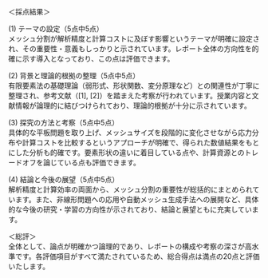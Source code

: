 ＜採点結果＞

(1) テーマの設定（5点中5点）  
メッシュ分割が解析精度と計算コストに及ぼす影響というテーマが明確に設定され、その重要性・意義もしっかりと示されています。レポート全体の方向性を的確に示す導入となっており、この点は評価できます。

(2) 背景と理論的根拠の整理（5点中5点）  
有限要素法の基礎理論（弱形式、形状関数、変分原理など）との関連性が丁寧に整理され、参考文献（[1], [2]）を踏まえた考察が行われています。授業内容と文献情報が論理的に結びつけられており、理論的根拠が十分に示されています。

(3) 探究の方法と考察（5点中5点）  
具体的な平板問題を取り上げ、メッシュサイズを段階的に変化させながら応力分布や計算コストを比較するというアプローチが明確で、得られた数値結果をもとにした分析も的確です。要素形状の違いに着目している点や、計算資源とのトレードオフを論じている点も評価できます。

(4) 結論と今後の展望（5点中5点）  
解析精度と計算効率の両面から、メッシュ分割の重要性が総括的にまとめられています。また、非線形問題への応用や自動メッシュ生成手法への展開など、具体的な今後の研究・学習の方向性が示されており、結論と展望ともに充実しています。

＜総評＞  
全体として、論点が明確かつ論理的であり、レポートの構成や考察の深さが高水準です。各評価項目がすべて満たされているため、総合得点は満点の20点と評価いたします。